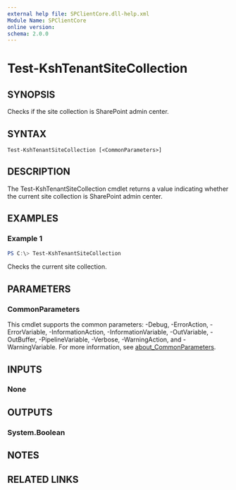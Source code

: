 ```yaml
---
external help file: SPClientCore.dll-help.xml
Module Name: SPClientCore
online version:
schema: 2.0.0
---
```


# Test-KshTenantSiteCollection

## SYNOPSIS
Checks if the site collection is SharePoint admin center.

## SYNTAX

```
Test-KshTenantSiteCollection [<CommonParameters>]
```

## DESCRIPTION
The Test-KshTenantSiteCollection cmdlet returns a value indicating whether the current site collection is SharePoint admin center.

## EXAMPLES

### Example 1
```powershell
PS C:\> Test-KshTenantSiteCollection
```

Checks the current site collection.

## PARAMETERS

### CommonParameters
This cmdlet supports the common parameters: -Debug, -ErrorAction, -ErrorVariable, -InformationAction, -InformationVariable, -OutVariable, -OutBuffer, -PipelineVariable, -Verbose, -WarningAction, and -WarningVariable. For more information, see [about_CommonParameters](http://go.microsoft.com/fwlink/?LinkID=113216).

## INPUTS

### None

## OUTPUTS

### System.Boolean

## NOTES

## RELATED LINKS

